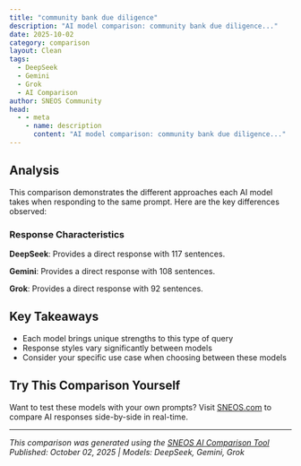 ```yaml
---
title: "community bank due diligence"
description: "AI model comparison: community bank due diligence..."
date: 2025-10-02
category: comparison
layout: Clean
tags:
  - DeepSeek
  - Gemini
  - Grok
  - AI Comparison
author: SNEOS Community
head:
  - - meta
    - name: description
      content: "AI model comparison: community bank due diligence..."
---
```


<ChatComparison
  title="community bank due diligence"
  prompt="community bank due diligence"
  :responses='{
    "DeepSeek": "Of course. Community bank due diligence is a critical process for investors, potential partners, or acquirers. While it shares principles with due diligence on larger banks, the focus is intensely local and relationship-driven.\n\nHere is a comprehensive guide to community bank due diligence, broken down into key areas.\n\n### The Core Philosophy: It\u0027s a \u0022Local\u0022 Business\nBefore diving into the checklist, remember: A community bank\u0027s value and risk are tied directly to its local economy, its specific loan portfolio, and the strength of its management team. The numbers tell a story, but you must understand the *context* of that story.\n\n---\n\n### Key Areas of Due Diligence for a Community Bank\n\n#### 1. Financial Statement \u0026 Performance Analysis\nThis is the quantitative foundation.\n\n*   **Capital Adequacy:**\n    *   **Key Ratios:** Total Risk-Based Capital Ratio, Tier 1 Leverage Ratio, Common Equity Tier 1 (CET1) Ratio.\n    *   **What to look for:** Ratios well above \u0022well-capitalized\u0022 regulatory thresholds (e.g., \u003E10% for Total Risk-Based). Assess the trend\u2014is capital growing or eroding?\n*   **Asset Quality:**\n    *   **Key Metrics:** Non-Performing Assets (NPAs) / Total Assets, Net Charge-Offs (NCOs) / Average Loans, Allowance for Loan and Lease Losses (ALLL) / Total Loans.\n    *   **What to look for:** A low and stable NPA ratio. A history of low charge-offs. The ALLL should be adequate relative to the specific risk in the loan portfolio (especially NPAs).\n*   **Earnings \u0026 Profitability:**\n    *   **Key Ratios:** Return on Average Assets (ROAA), Return on Average Equity (ROAE), Net Interest Margin (NIM), Efficiency Ratio.\n    *   **What to look for:** Consistent, stable profitability. A ROAA \u003E 1.0% is generally considered strong for a community bank. A high or rising efficiency ratio (\u003E60%) can signal operational inefficiency. Understand the drivers of the NIM.\n*   **Liquidity \u0026 Funding:**\n    *   **Key Metrics:** Loans-to-Deposits Ratio, Core Deposits / Total Deposits, reliance on brokered deposits or wholesale funding.\n    *   **What to look for:** A stable, low-cost core deposit base (checking, savings, MMDA). A loans-to-deposits ratio between 80-90% is often seen as a sweet spot. High reliance on volatile or expensive funding is a red flag.\n\n#### 2. Loan Portfolio Deep Dive\nThis is arguably the most important area. The loan book *is* the primary risk.\n\n*   **Portfolio Composition:** Break down the portfolio by loan type (Commercial Real Estate, C\u0026I, Agricultural, 1-4 Family Residential, Construction, Consumer).\n*   **Concentration Risk:** This is a massive red flag for regulators and savvy investors.\n    *   **Commercial Real Estate (CRE) Concentration:** Is the bank over-concentrated? Regulatory guidelines flag banks with CRE loans \u003E 300% of capital *or* Construction \u0026 Land Development loans \u003E 100% of capital.\n    *   **Single-Name Concentration:** Are there any loans to a single borrower or related group that represent a large percentage of capital?\n*   **Underwriting Standards:** Review loan policy documents. Are underwriting standards tight and consistently applied? Have they loosened recently to fuel growth?\n*   **Credit Administration:** How is the portfolio monitored? Review the loan grading system, watch list, and the depth of the credit review function.\n*   **Collateral Analysis:** For key loans, review appraisal reports and loan-to-value (LTV) ratios. Are values current and realistic for the local market?\n\n#### 3. Deposit Base \u0026 Core Funding\nA community bank\u0027s crown jewel is its core deposits.\n\n*   **Stickiness:** Analyze the percentage of non-interest-bearing deposits and total core deposits. These are stable and cheap.\n*   **Deposit Concentration:** Are there a few large depositors whose departure would hurt liquidity? (e.g., a large local municipality or business).\n*   **Cost of Funds:** Compare the bank\u0027s cost of deposits to its peers. A lower cost indicates strong customer relationships and pricing power.\n\n#### 4. Management \u0026 Board Oversight\nIn a small bank, the people *are* the strategy.\n\n*   **Experience \u0026 Track Record:** How long has the CEO/CFO been in place? What is their experience through economic cycles?\n*   **Depth of Bench:** Is there a succession plan? Is the management team stretched thin?\n*   **Board Composition:** Is the board engaged and knowledgeable? Do they have relevant industry or local business experience? Or are they just figureheads?\n*   **Strategy \u0026 Culture:** Understand the bank\u0027s stated strategy. Does it make sense for the market? Is the culture conservative or aggressive? Talk to employees and customers to gauge the reality.\n\n#### 5. Market \u0026 Competitive Landscape\nThe bank does not operate in a vacuum.\n\n*   **Local Economy:** What are the key industries? Are they diversified or reliant on one sector (e.g., farming, tourism, a single factory)? What are the demographic trends (growing, shrinking, aging)?\n*   **Competition:** Who are the main competitors (other community banks, credit unions, regional banks)? What is the bank\u0027s competitive advantage?\n*   **Footprint \u0026 Branches:** Is the branch network efficient or a cost burden? What is the digital banking capability?\n\n#### 6. Regulatory \u0026 Legal Compliance\n*   **Regulatory Reports:** Review recent **Call Reports** (FFIEC 041/051) and **Uniform Bank Performance Reports (UBPR)**.\n*   **Examinations:** The most critical document is the most recent **Regulatory Examination Report**. It will contain confidential supervisory information, but you can (and must) ask management:\n    *   What was the CAMELS rating? (Confidential, but management can describe the findings in general terms).\n    *   Were there any Matters Requiring Attention (MRAs) or Memorandums of Understanding (MOU)? Have they been resolved?\n*   **Legal Liabilities:** Are there any significant pending lawsuits or regulatory actions?\n\n#### 7. Operations \u0026 Technology\n*   **Technology Platform:** Is the core processing system modern or outdated? What are the costs?\n*   **Cybersecurity:** Request information on their cybersecurity program, insurance, and any past incidents.\n*   **Operational Risks:** Assess fraud controls, BSA/AML compliance, and disaster recovery plans.\n\n---\n\n### A Practical Due Diligence Checklist\n\n| Category | Key Questions to Answer |\n| :--- | :--- |\n| **Financials** | Is the bank consistently profitable and well-capitalized? What are the trends in NIM and efficiency? Is the ALLL adequate? |\n| **Loan Portfolio** | What are the top 3 loan concentrations? Are CRE concentrations high? What is the trend in NPAs and charge-offs? Can I review underwriting for the top 20 loans? |\n| **Deposits** | What is the core deposit ratio? What is the cost of funds? Are there any worrisome deposit concentrations? |\n| **Management** | What is the experience and tenure of the key managers? What is the succession plan? Is the board effective? |\n| **Market** | Is the local economy stable and diversified? What is the bank\u0027s market share and reputation? |\n| **Regulatory** | What were the findings of the last regulatory exam? Are there any unresolved MRAs? Is the bank well-regarded by its regulators? |\n| **Operations/Tech** | Is the technology stack a competitive advantage or a legacy cost? What is the state of the cybersecurity program? |\n\n### Unique Considerations for an Acquisition\nIf the due diligence is for an M\u0026A transaction, add these layers:\n\n*   **Accretion/Dilution:** Will the deal be immediately accretive to earnings?\n*   **Purchase Accounting:** Understand the impact on the balance sheet (marking loans to fair value, creating a core deposit intangible).\n*   **Cost Savings \u0026 Synergies:** How much can be saved by combining operations? (Be realistic).\n*   **Cultural Fit:** This is a deal-killer for community bank mergers. Do the two banks\u0027 cultures align?\n\n**Final Recommendation:** Always engage experienced professionals\u2014a bank consultant, a specialized attorney, and an accountant\u2014to assist with the process. The nuances of bank regulation and accounting are complex, and the risks of missing a critical issue are high.",
    "Gemini": "Due diligence for a community bank involves a thorough investigation of its financial health, operations, and compliance to assess risks and opportunities. This process is crucial for various stakeholders, including:\n\n*   **Potential Investors:**  To evaluate the bank\u0027s potential for growth and profitability.\n*   **Acquirers:** To understand the true value of the bank and identify potential liabilities.\n*   **Regulatory Agencies:** To ensure compliance with banking laws and regulations.\n*   **Board of Directors/Management:** To identify areas for improvement and mitigate risks.\n\nHere\u0027s a breakdown of key areas to cover during due diligence for a community bank:\n\n**1. Financial Performance \u0026 Position**\n\n*   **Financial Statements:**\n    *   Review audited and unaudited financial statements (balance sheets, income statements, cash flow statements) for the past 3-5 years.\n    *   Analyze trends in revenue, expenses, and profitability (net interest margin, return on assets (ROA), return on equity (ROE)).\n    *   Compare performance to peer banks of similar size and market.\n    *   Identify any significant accounting changes or restatements.\n    *   Assess the adequacy of loan loss reserves.  Are they sufficient to cover potential losses given the risk profile of the loan portfolio?\n*   **Asset Quality:**\n    *   Analyze the loan portfolio:\n        *   Composition (types of loans, geographic concentration, industry concentration).\n        *   Delinquency rates (30\u002B, 60\u002B, 90\u002B days past due).\n        *   Non-performing assets (NPAs): non-accrual loans, foreclosed properties (OREO).\n        *   Loan loss reserves as a percentage of total loans and NPAs.\n        *   Review a sample of loan files to assess underwriting standards and documentation.\n    *   Assess the investment portfolio:\n        *   Types of securities held (e.g., government bonds, mortgage-backed securities).\n        *   Credit ratings of securities.\n        *   Interest rate risk exposure.\n        *   Unrealized gains and losses.\n*   **Capital Adequacy:**\n    *   Review regulatory capital ratios (Tier 1 capital, Total capital).\n    *   Assess the bank\u0027s ability to absorb losses and meet regulatory requirements.\n    *   Evaluate plans for capital raising or deployment.\n*   **Liquidity:**\n    *   Analyze the bank\u0027s liquidity position, including cash on hand, marketable securities, and access to borrowing facilities.\n    *   Review the bank\u0027s deposit base:\n        *   Composition (types of accounts, concentration of deposits).\n        *   Stability of deposits (core vs. non-core).\n        *   Cost of funds.\n    *   Assess the bank\u0027s ability to meet deposit withdrawals and loan demand.\n*   **Interest Rate Risk:**\n    *   Analyze the bank\u0027s sensitivity to changes in interest rates.\n    *   Review interest rate risk models and simulations.\n    *   Assess the potential impact of rising or falling interest rates on net interest margin and capital.\n\n**2. Operations**\n\n*   **Management Team:**\n    *   Evaluate the experience and qualifications of the management team.\n    *   Assess the strength of internal controls.\n    *   Review organizational structure and reporting lines.\n    *   Investigate any past regulatory actions or enforcement orders.\n*   **Technology:**\n    *   Assess the bank\u0027s technology infrastructure, including core banking systems, online banking platforms, and cybersecurity measures.\n    *   Evaluate the bank\u0027s IT strategy and investment plans.\n    *   Review cybersecurity policies and incident response plans.\n*   **Branch Network:**\n    *   Analyze the location and performance of bank branches.\n    *   Assess the efficiency of branch operations.\n    *   Evaluate plans for branch expansion or consolidation.\n*   **Products and Services:**\n    *   Review the bank\u0027s product offerings, including loans, deposits, and other services.\n    *   Assess the competitiveness of the bank\u0027s products and services.\n    *   Evaluate the bank\u0027s marketing and sales strategies.\n*   **Key Performance Indicators (KPIs):** Analyze trends and benchmarks for KPIs such as:\n    *   Cost per transaction.\n    *   Number of new accounts opened.\n    *   Customer satisfaction scores.\n\n**3. Compliance \u0026 Regulatory Matters**\n\n*   **Compliance Program:**\n    *   Review the bank\u0027s compliance program, including policies and procedures for:\n        *   Anti-Money Laundering (AML) / Bank Secrecy Act (BSA).\n        *   Consumer protection laws (e.g., Truth in Lending Act, Equal Credit Opportunity Act).\n        *   Privacy regulations (e.g., Gramm-Leach-Bliley Act).\n        *   Fair Lending.\n    *   Assess the effectiveness of compliance training programs.\n    *   Review compliance audit reports and findings.\n*   **Regulatory Examinations:**\n    *   Review recent regulatory examination reports (e.g., FDIC, state banking regulators).\n    *   Assess the bank\u0027s response to any regulatory findings or recommendations.\n    *   Identify any outstanding regulatory issues or enforcement actions.\n*   **Legal Matters:**\n    *   Review pending litigation and legal claims.\n    *   Assess the potential financial impact of legal liabilities.\n    *   Examine contracts and agreements.\n\n**4. Market \u0026 Competitive Landscape**\n\n*   **Market Analysis:**\n    *   Analyze the bank\u0027s market area, including demographics, economic conditions, and competitive landscape.\n    *   Assess the bank\u0027s market share and competitive position.\n    *   Evaluate opportunities for growth in the market.\n*   **Competition:**\n    *   Identify the bank\u0027s primary competitors (other community banks, regional banks, credit unions).\n    *   Analyze the competitive strategies of these institutions.\n    *   Assess the bank\u0027s ability to compete effectively in the market.\n*   **Economic Outlook:**\n    *   Assess the economic outlook for the bank\u0027s market area, including potential risks and opportunities.\n    *   Evaluate the impact of economic trends on the bank\u0027s financial performance.\n\n**5. Reputational Risk**\n\n*   **Customer Satisfaction:** Analyze customer satisfaction surveys and feedback.\n*   **Community Involvement:**  Assess the bank\u0027s involvement in the local community.  A strong community reputation can be a valuable asset.\n*   **News and Media:**  Review any negative news articles or media coverage.\n*   **Social Media:** Monitor the bank\u0027s social media presence and online reviews.\n\n**Due Diligence Process**\n\n*   **Data Room:** The bank should provide access to a virtual or physical data room containing relevant documents and information.\n*   **Management Interviews:** Conduct interviews with key members of the management team to gain insights into the bank\u0027s operations, strategy, and culture.\n*   **Independent Verification:** Verify information provided by the bank through independent sources, such as regulatory filings and credit reports.\n*   **Expert Advisors:** Engage legal, financial, and regulatory experts to assist with the due diligence process.\n*   **Documentation:**  Thoroughly document all findings and conclusions.\n\n**Key Considerations for Community Banks**\n\n*   **Relationship Banking:**  Community banks often rely heavily on personal relationships with customers. Assessing the strength of these relationships is crucial.\n*   **Local Market Knowledge:**  Community banks typically have a deep understanding of their local markets.  This knowledge can be a significant competitive advantage.\n*   **Management Succession:**  Succession planning is particularly important for community banks, as they often rely on a small group of key individuals.\n*   **Regulatory Burden:**  Community banks face increasing regulatory burdens, which can impact their profitability and competitiveness.\n*   **Technology Adoption:**  Community banks need to invest in technology to compete with larger institutions.\n\n**Red Flags**\n\n*   Rapid asset growth without corresponding increases in capital or profitability.\n*   High levels of non-performing assets.\n*   Frequent regulatory violations.\n*   Weak internal controls.\n*   High turnover of key personnel.\n*   Concentration of lending in a single industry or geographic area.\n*   Overreliance on volatile funding sources.\n*   Unexplained changes in accounting practices.\n\nBy conducting a comprehensive due diligence process, stakeholders can gain a thorough understanding of the bank\u0027s strengths, weaknesses, and potential risks, allowing them to make informed decisions.  Remember to tailor the scope of due diligence to the specific circumstances and objectives.\n",
    "Grok": "Community bank due diligence refers to the comprehensive investigation and evaluation process conducted by potential buyers, investors, or regulators before merging with, acquiring, or investing in a community bank. Community banks are typically smaller, locally-focused financial institutions that serve specific geographic areas or communities. Due diligence ensures that all aspects of the bank\u0027s operations, financial health, legal standing, and risks are thoroughly assessed to make informed decisions.\n\nBelow is an overview of key areas to focus on during community bank due diligence:\n\n---\n\n### 1. **Financial Due Diligence**\nThis is a critical component to assess the bank\u0027s financial health and viability.\n- **Balance Sheet Analysis**: Review assets, liabilities, and equity to understand the bank\u0027s financial position.\n- **Loan Portfolio Quality**: Evaluate the quality of loans, including delinquency rates, non-performing loans (NPLs), and loan loss reserves. Assess concentrations of credit risk in specific industries or geographic areas.\n- **Deposit Base**: Examine the stability and growth of deposits, customer retention, and the mix of core vs. non-core deposits.\n- **Profitability and Revenue Streams**: Analyze net interest income, non-interest income (e.g., fees), and expense ratios to gauge operational efficiency.\n- **Capital Adequacy**: Ensure the bank meets regulatory capital requirements and has sufficient buffers for potential losses.\n- **Historical Performance**: Review past financial statements to identify trends in profitability, growth, and risk exposure.\n- **Off-Balance Sheet Items**: Investigate commitments, contingencies, and derivative exposures that may pose risks.\n\n---\n\n### 2. **Regulatory and Compliance Due Diligence**\nCommunity banks operate under strict regulatory oversight, and compliance issues can pose significant risks.\n- **Regulatory Filings and Reports**: Review filings with agencies like the Federal Deposit Insurance Corporation (FDIC), Federal Reserve, or state banking authorities for any red flags.\n- **Compliance with Laws**: Assess adherence to key regulations such as the Bank Secrecy Act (BSA), Anti-Money Laundering (AML) rules, Community Reinvestment Act (CRA), and consumer protection laws (e.g., Truth in Lending Act, Fair Credit Reporting Act).\n- **Examinations and Audits**: Review recent regulatory exams, internal audits, and findings to identify unresolved issues or penalties.\n- **Licensing and Charter**: Confirm that the bank\u2019s charter and licenses are in good standing.\n\n---\n\n### 3. **Operational Due Diligence**\nEvaluate the bank\u2019s internal processes, systems, and management capabilities.\n- **Management Team**: Assess the experience, performance, and succession plans of key executives and board members.\n- **Policies and Procedures**: Review internal controls, risk management frameworks, loan underwriting standards, and fraud prevention measures.\n- **Technology and IT Systems**: Evaluate the bank\u2019s core banking systems, cybersecurity measures, and data protection policies. Assess the scalability and reliability of IT infrastructure.\n- **Branch Network**: Analyze the geographic coverage, profitability, and condition of physical branches.\n- **Vendor Relationships**: Review contracts with third-party service providers (e.g., for IT, loan servicing, or compliance) for potential risks or dependencies.\n\n---\n\n### 4. **Customer and Market Due Diligence**\nUnderstand the bank\u2019s market position and customer relationships, as community banks often rely heavily on local ties.\n- **Customer Base**: Analyze the composition of the customer base, including demographics, loyalty, and concentration risks (e.g., reliance on a few large depositors or borrowers).\n- **Market Position**: Assess the bank\u2019s competitive position in its local market, including market share, growth potential, and threats from larger banks or fintech competitors.\n- **Community Engagement**: Evaluate the bank\u2019s reputation and involvement in the community, as this often drives customer loyalty.\n\n---\n\n### 5. **Legal and Litigation Due Diligence**\nIdentify any legal risks or ongoing disputes that could impact the bank\u2019s future.\n- **Pending Litigation**: Review any lawsuits or legal claims against the bank or its management.\n- **Contractual Obligations**: Examine key contracts (e.g., leases, loans, employment agreements) for unfavorable terms or potential liabilities.\n- **Ownership and Title Issues**: Verify ownership of assets, including real estate, and ensure there are no liens or encumbrances.\n- **Intellectual Property**: Confirm ownership of trademarks, branding, or proprietary systems, if applicable.\n\n---\n\n### 6. **Risk Assessment**\nIdentify and evaluate risks specific to the community bank\u2019s operations and environment.\n- **Credit Risk**: Assess the risk of loan defaults and the bank\u2019s exposure to economic downturns in its local market.\n- **Interest Rate Risk**: Evaluate the bank\u2019s sensitivity to changes in interest rates and its impact on net interest margins.\n- **Liquidity Risk**: Ensure the bank has adequate liquidity to meet obligations during stress scenarios.\n- **Geographic Risk**: Assess exposure to local economic conditions, natural disasters, or demographic shifts that could impact the community.\n- **Reputational Risk**: Consider factors that could harm the bank\u2019s reputation in the community, such as poor customer service or ethical lapses.\n\n---\n\n### 7. **Cultural and Strategic Fit**\nFor mergers or acquisitions, evaluate whether the community bank aligns with the acquiring entity\u2019s goals and culture.\n- **Mission and Values**: Assess whether the bank\u2019s community-focused mission aligns with the buyer\u2019s objectives.\n- **Integration Challenges**: Identify potential obstacles to integrating operations, technology, or staff post-transaction.\n- **Synergies**: Look for opportunities to create value through cost savings, cross-selling, or expanded services.\n\n---\n\n### 8. **Environmental, Social, and Governance (ESG) Factors**\nIncreasingly, ESG considerations are becoming part of due diligence, even for smaller banks.\n- **Environmental Impact**: Assess the bank\u2019s exposure to environmentally sensitive industries or properties (e.g., loans tied to fossil fuels or contaminated real estate).\n- **Social Responsibility**: Evaluate the bank\u2019s commitment to diversity, equity, inclusion, and community development.\n- **Governance Practices**: Review board oversight, executive compensation, and policies to prevent conflicts of interest.\n\n---\n\n### Key Steps in the Due Diligence Process\n1. **Preparation**: Define objectives for the due diligence process and assemble a team of experts (e.g., accountants, lawyers, banking consultants).\n2. **Data Room Access**: Request and review documents from the target bank, including financial statements, policies, contracts, and regulatory reports.\n3. **Site Visits and Interviews**: Visit bank locations, meet with management, and speak with key stakeholders to gain firsthand insights.\n4. **Analysis and Reporting**: Analyze findings, identify risks, and prepare a detailed report summarizing the due diligence results.\n5. **Decision-Making**: Use the due diligence findings to negotiate terms, adjust valuation, or decide whether to proceed with the transaction.\n\n---\n\n### Challenges in Community Bank Due Diligence\n- **Limited Resources**: Community banks may lack the sophisticated reporting or data systems of larger institutions, making it harder to obtain accurate information.\n- **Local Market Dynamics**: Understanding the nuances of the bank\u2019s local market and customer base requires specialized knowledge.\n- **Regulatory Scrutiny**: Transactions involving community banks often attract close attention from regulators, especially regarding community impact and CRA compliance.\n\n---\n\n### Tools and Professionals Involved\n- **Accountants and Auditors**: For financial analysis and validation of records.\n- **Legal Counsel**: To review contracts, litigation risks, and regulatory compliance.\n- **Banking Consultants**: To provide industry-specific insights and assess operational risks.\n- **IT Specialists**: To evaluate technology systems and cybersecurity.\n- **Valuation Experts**: To determine the fair value of the bank based on due diligence findings.\n\n---\n\n### Conclusion\nCommunity bank due diligence is a critical process to uncover risks, validate assumptions, and ensure a sound investment or partnership decision. Given the unique role of community banks in serving local markets, due diligence must balance financial and operational analysis with an understanding of the bank\u2019s community ties and regulatory environment. Thorough due diligence can help avoid costly mistakes and ensure alignment with strategic goals.\n\nIf you\u2019re looking for specific guidance or templates for a due diligence checklist tailored to community banks, or if you\u2019re seeking assistance with a particular transaction, let me know!"
  }'
  published-date="13:47"
/>

## Analysis

This comparison demonstrates the different approaches each AI model takes when responding to the same prompt. Here are the key differences observed:

### Response Characteristics

**DeepSeek**: Provides a direct response with 117 sentences. 

**Gemini**: Provides a direct response with 108 sentences. 

**Grok**: Provides a direct response with 92 sentences. 

## Key Takeaways

- Each model brings unique strengths to this type of query
- Response styles vary significantly between models
- Consider your specific use case when choosing between these models

## Try This Comparison Yourself

Want to test these models with your own prompts? Visit [SNEOS.com](https://sneos.com) to compare AI responses side-by-side in real-time.

---

*This comparison was generated using the [SNEOS AI Comparison Tool](https://sneos.com)*
*Published: October 02, 2025 | Models: DeepSeek, Gemini, Grok*
